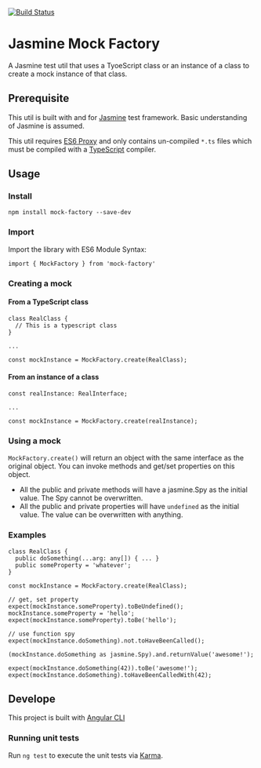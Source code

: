 
[![Build Status](https://api.travis-ci.org/henrysun918/jasmine-mock-factory.svg?branch=master)](https://travis-ci.org/henrysun918/jasmine-mock-factory)

# Jasmine Mock Factory

A Jasmine test util that uses a TyoeScript class or an instance of a class to create a mock instance of that class.

## Prerequisite

This util is built with and for [Jasmine](https://jasmine.github.io/) test framework. Basic understanding of Jasmine is assumed.

This util requires [ES6 Proxy](https://developer.mozilla.org/en-US/docs/Web/JavaScript/Reference/Global_Objects/Proxy) and only contains un-compiled `*.ts` files which must be compiled with a [TypeScript](https://www.typescriptlang.org/) compiler.



## Usage
### Install
`npm install mock-factory --save-dev`

### Import
Import the library with ES6 Module Syntax:
```
import { MockFactory } from 'mock-factory'
```

### Creating a mock

#### From a TypeScript class
```
class RealClass {
  // This is a typescript class
}

...

const mockInstance = MockFactory.create(RealClass);
```

#### From an instance of a class
```
const realInstance: RealInterface;

...

const mockInstance = MockFactory.create(realInstance);
```

### Using a mock
`MockFactory.create()` will return an object with the same interface as the original object. You can invoke methods and get/set properties on this object. 

 * All the public and private methods will have a jasmine.Spy as the initial value. The Spy cannot be overwritten.
 * All the public and private properties will have `undefined` as the initial value. The value can be overwritten with anything.
 
### Examples
```
class RealClass {
  public doSomething(...arg: any[]) { ... }
  public someProperty = 'whatever';
}

const mockInstance = MockFactory.create(RealClass);

// get, set property
expect(mockInstance.someProperty).toBeUndefined();
mockInstance.someProperty = 'hello';
expect(mockInstance.someProperty).toBe('hello');

// use function spy
expect(mockInstance.doSomething).not.toHaveBeenCalled();

(mockInstance.doSomething as jasmine.Spy).and.returnValue('awesome!');

expect(mockInstance.doSomething(42)).toBe('awesome!');
expect(mockInstance.doSomething).toHaveBeenCalledWith(42);
```

## Develope
This project is built with [Angular CLI](https://cli.angular.io/)

### Running unit tests
Run `ng test` to execute the unit tests via [Karma](https://karma-runner.github.io).
